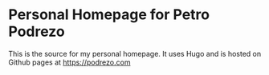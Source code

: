 # Personal Homepage for Petro Podrezo

This is the source for my personal homepage. It uses Hugo and is hosted on Github pages at https://podrezo.com
